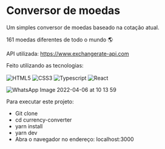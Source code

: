 # Conversor de moedas

Um simples conversor de moedas baseado na cotação atual. 

161 moedas diferentes de todo o mundo 🌎

API utilizada: https://www.exchangerate-api.com

Feito utilizando as tecnologias:

<div style="display:inline_block">
  <img src="https://img.shields.io/badge/HTML5-E34F26?style=for-the-badge&logo=html5&logoColor=white" alt="HTML5" align="center">
  <img src="https://img.shields.io/badge/CSS3-1572B6?style=for-the-badge&logo=css3&logoColor=white" alt="CSS3" align="center">
  <img src="https://img.shields.io/badge/TypeScript-007ACC?style=for-the-badge&logo=typescript&logoColor=white" alt="Typescript" align="center">
  <img src="https://img.shields.io/badge/React-20232A?style=for-the-badge&logo=react&logoColor=61DAFB" alt="React" align="center"> 
</div>

  ![WhatsApp Image 2022-04-06 at 10 13 59](https://user-images.githubusercontent.com/28695864/161983870-efcd36b5-1f45-407a-b379-72a1d68db83b.jpeg)
  
  
  Para executar este projeto:
  
  - Git clone
  - cd currency-converter
  - yarn install
  - yarn dev
  - Abra o navegador no endereço: localhost:3000

